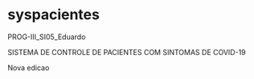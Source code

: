 # syspacientes
PROG-III_SI05_Eduardo

SISTEMA DE CONTROLE DE PACIENTES COM SINTOMAS DE COVID-19

Nova edicao
